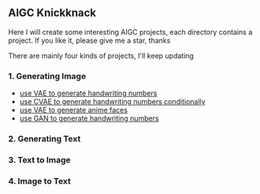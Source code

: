 ## AIGC Knickknack
Here I will create some interesting AIGC projects, each directory contains a project. If you like it, please give me a star, thanks

There are mainly four kinds of projects, I'll keep updating

### 1. Generating Image
- [use VAE to generate handwriting numbers](VAE_MNIST)
- [use CVAE to generate handwriting numbers conditionally](CVAE_MNIST)
- [use VAE to generate anime faces](VAE_ANIME)
- [use GAN to generate handwriting numbers](GAN_MNIST)

### 2. Generating Text

### 3. Text to Image

### 4. Image to Text
